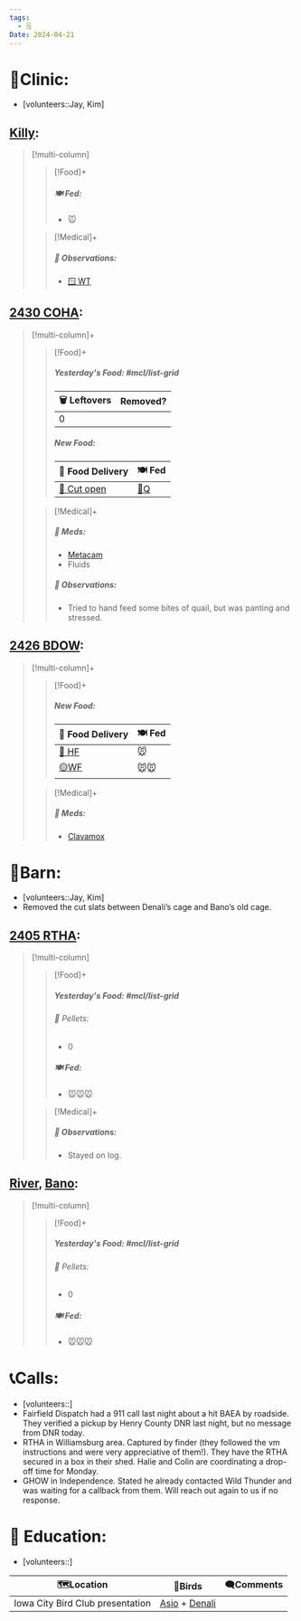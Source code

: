 ```yaml
---
tags:
  - 🗒️
Date: 2024-04-21
---
```


# 🏥Clinic:
- [volunteers::Jay, Kim]

## [Killy](../RARE%20Birds/Ed%20Birds/Killy.md):
> [!multi-column]
>
>> [!Food]+
>> ##### 🍽️ Fed:
>> - 🐭
>
>> [!Medical]+
>> ##### 🔭 Observations:
>> - [🪟 WT](../Admin/Codes/Window%20time.md)

## [2430 COHA](../RARE%20Birds/2430%20COHA.md):
> [!multi-column]+
>
>> [!Food]+
>> ##### Yesterday's Food: #mcl/list-grid
>> |🗑️ Leftovers| Removed?
>> |---|---|
>>|0|
>>
>> ##### New Food:
>> |🚚 Food Delivery| 🍽️ Fed|
>> |---|---|
>>|[🔪 Cut open](../Admin/Codes/Cut%20open.md)|[🐥Q](../Admin/Codes/Food/Quail.md)
>
>> [!Medical]+
>> ##### 💊 Meds:
>> - [Metacam](../Admin/Codes/Medication/Metacam.md)
>> - Fluids
>>
>> ##### 🔭 Observations:
>> - Tried to hand feed some bites of quail, but was panting and stressed.

## [2426 BDOW](../RARE%20Birds/2426%20BDOW.md):
> [!multi-column]+
>
>> [!Food]+
>> ##### New Food:
>> |🚚 Food Delivery| 🍽️ Fed|
>> |---|---|
>>|[🫱 HF](../Admin/Codes/Handfed.md)|🐭|
>>|[🟡WF](../Admin/Codes/Whole%20food.md)|🐭🐭
>
>> [!Medical]+
>> ##### 💊 Meds:
>> - [Clavamox](../Admin/Codes/Medication/Clavamox.md)
>>

# 🏡Barn:
- [volunteers::Jay, Kim]
- Removed the cut slats between Denali’s cage and Bano’s old cage.  

## [2405 RTHA](../RARE%20Birds/2405%20RTHA.md):
> [!multi-column]
>
>> [!Food]+
>> ##### Yesterday's Food: #mcl/list-grid
>>###### 💩 Pellets:
>>- 0
>>
>> ##### 🍽️ Fed:
>> - 🐭🐭🐭
>
>> [!Medical]+
>> ##### 🔭 Observations:
>> - Stayed on log.

## [River](../RARE%20Birds/Ed%20Birds/River.md), [Bano](../RARE%20Birds/Ed%20Birds/Bano.md):
> [!multi-column]
>
>> [!Food]+
>> ##### Yesterday's Food: #mcl/list-grid
>>###### 💩 Pellets:
>>- 0
>>
>> ##### 🍽️ Fed:
>> - 🐭🐭🐭
>

# 📞Calls:
- [volunteers::]
- Fairfield Dispatch had a 911 call last night about a hit BAEA by roadside. They verified a pickup by Henry County DNR last night, but no message from DNR today.
- RTHA in Williamsburg area. Captured by finder (they followed the vm instructions and were very appreciative of them!). They have the RTHA secured in a box in their shed. Halie and Colin are coordinating a drop-off time for Monday.
- GHOW in Independence. Stated he already contacted Wild Thunder and was waiting for a callback from them. Will reach out again to us if no response.

# 🏫 Education:
- [volunteers::]

| 🗺️Location                      | 🦅Birds                          | 🗨️Comments |
| -------------------------------- | -------------------------------- | ----------- |
| Iowa City Bird Club presentation | [Asio](../RARE%20Birds/Ed%20Birds/Asio.md) + [Denali](../RARE%20Birds/Ed%20Birds/Denali.md) |             |

